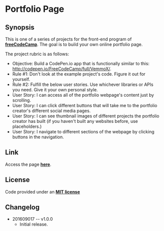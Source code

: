 Portfolio Page
===

Synopsis
---
This is one of a series of projects for the front-end program of **[freeCodeCamp](http://www.freecodecamp.com/)**. The goal is to build your
own online portfolio page.

The project rubric is as follows:

+ Objective: Build a CodePen.io app that is functionally similar to this: http://codepen.io/FreeCodeCamp/full/VemmoX/.
+ Rule #1: Don't look at the example project's code. Figure it out for yourself.
+ Rule #2: Fulfill the below user stories. Use whichever libraries or APIs you need. Give it your own personal style.
+ User Story: I can access all of the portfolio webpage's content just by scrolling.
+ User Story: I can click different buttons that will take me to the portfolio creator's different social media pages.
+ User Story: I can see thumbnail images of different projects the portfolio creator has built (if you haven't built any websites before, use placeholders.)
+ User Story: I navigate to different sections of the webpage by clicking buttons in the navigation.


Link
---
Access the page **[here](http://noelnoche.github.io/fcc-online-portfolio/)**.


License
---
Code provided under an **[MIT license](https://github.com/noelnoche/fcc-online-portfolio/blob/gh-pages/LICENSE.md)**


Changelog
---
+  201609017 -- v1.0.0
	- Initial release.